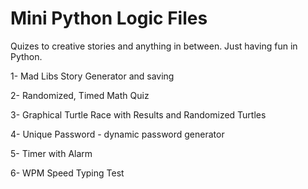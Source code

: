 # Mini Python Logic Files
Quizes to creative stories and anything in between.
Just having fun in Python.


1- Mad Libs Story Generator and saving

2- Randomized, Timed Math Quiz 

3- Graphical Turtle Race with Results and Randomized Turtles

4- Unique Password - dynamic password generator

5- Timer with Alarm

6- WPM Speed Typing Test
